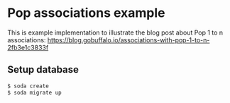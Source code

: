 Pop associations example
========================

This is example implementation to illustrate the blog post about Pop 1 to n associations: https://blog.gobuffalo.io/associations-with-pop-1-to-n-2fb3e1c3833f

## Setup database

```bash
$ soda create
$ soda migrate up
```
